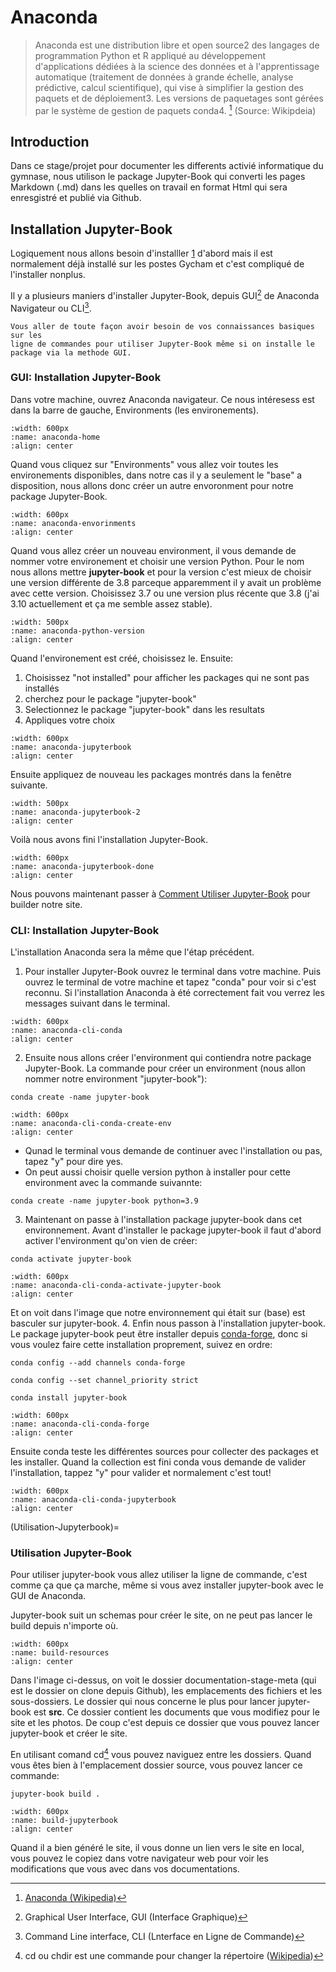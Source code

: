 <!-- 
Author:         NoorAlizadeh
Date:           12-Jan 2022
Description:    Installation Anaconda/Jupyter-Book
GYCH-set_Preferences_userLevel_BigSur.sh
 -->

# Anaconda

> Anaconda est une distribution libre et open source2 des langages de
> programmation Python et R appliqué au développement d'applications 
> dédiées à la science des données et à l'apprentissage automatique 
> (traitement de données à grande échelle, analyse prédictive, calcul scientifique), 
> qui vise à simplifier la gestion des paquets et de déploiement3. Les versions de 
> paquetages sont gérées par le système de gestion de paquets conda4. [^1]
> (Source: Wikipdeia)

## Introduction

Dans ce stage/projet pour documenter les differents activié informatique du gymnase, 
nous utilison le package Jupyter-Book qui converti les pages Markdown (.md) dans les
quelles on travail en format Html qui sera enresgistré et publié via Github.

## Installation Jupyter-Book

Logiquement nous allons besoin d'installler [1](Anaconda) d'abord mais il est normalement 
déjà installé sur les postes Gycham et c'est compliqué de l'installer nonplus. 

Il y a plusieurs maniers d'installer Jupyter-Book, depuis GUI[^2] de 
Anaconda Navigateur ou CLI[^3].

```{note}
Vous aller de toute façon avoir besoin de vos connaissances basiques sur les 
ligne de commandes pour utiliser Jupyter-Book même si on installe le package via la methode GUI.
```

### GUI: Installation Jupyter-Book

Dans votre machine, ouvrez Anaconda navigateur. Ce nous intéresess est dans la barre de gauche, 
Environments (les environements). 

```{image} images/anaconda-home.png
:width: 600px
:name: anaconda-home
:align: center
```

Quand vous cliquez sur "Environments" vous allez voir toutes les environements disponibles, dans 
notre cas il y a seulement le "base" a disposition, nous allons donc créer un autre envoronment pour
notre package Jupyter-Book.

```{image} images/anaconda-environment.png
:width: 600px
:name: anaconda-envorinments
:align: center
```

Quand vous allez créer un nouveau environment, il vous demande de nommer votre environement et choisir une version Python. 
Pour le nom nous allons mettre **jupyter-book** et pour la version c'est mieux de choisir une version différente de 3.8 
parceque apparemment il y avait un problème avec cette version. Choisissez 3.7 ou une version plus récente que 3.8 
(j'ai 3.10 actuellement et ça me semble assez stable).

```{image} images/anaconda-python-version.png
:width: 500px
:name: anaconda-python-version
:align: center
```

Quand l'environement est créé, choisissez le. Ensuite: 

1. Choisissez "not installed" pour afficher les packages qui ne sont pas installés
2. cherchez pour le package "jupyter-book"
3. Selectionnez le package "jupyter-book" dans les resultats
4. Appliques votre choix

```{image} images/anaconda-jupyterbook.png
:width: 600px
:name: anaconda-jupyterbook
:align: center
```

Ensuite appliquez de nouveau les packages montrés dans la fenêtre suivante.


```{image} images/anaconda-jupyterbook-2.png
:width: 500px
:name: anaconda-jupyterbook-2
:align: center
```

Voilà nous avons fini l'installation Jupyter-Book. 

```{image} images/anaconda-jupyterbook-done.png
:width: 600px
:name: anaconda-jupyterbook-done
:align: center
```

Nous pouvons maintenant passer à [Comment Utiliser Jupyter-Book](Utilisation-Jupyterbook) pour builder notre site.

### CLI: Installation Jupyter-Book

L'installation Anaconda sera la même que l'étap précédent. 

1. Pour installer Jupyter-Book ouvrez le terminal dans votre machine.
Puis ouvrez le terminal de votre machine et tapez "conda" pour voir si c'est reconnu. Si l'installation Anaconda à été correctement fait vou verrez les messages suivant dans le terminal.

```{image} images/anaconda-cli-conda.png
:width: 600px
:name: anaconda-cli-conda
:align: center
```

2. Ensuite nous allons créer l'environment qui contiendra notre package Jupyter-Book. 
La commande pour créer un environment (nous allon nommer notre environment "jupyter-book"):

```shell
conda create -name jupyter-book
```

```{image} images/anaconda-cli-conda-create-env.png
:width: 600px
:name: anaconda-cli-conda-create-env
:align: center
```

- Qunad le terminal vous demande de continuer avec l'installation ou pas, tapez "y" pour dire yes.
- On peut aussi choisir quelle version python à installer pour cette environment avec la commande suivannte:

```shell
conda create -name jupyter-book python=3.9
```

3. Maintenant on passe à l'installation package jupyter-book dans cet environnement. 
Avant d'installer le package jupyter-book il faut d'abord activer l'environment qu'on vien de créer:

```shell
conda activate jupyter-book
```

```{image} images/anaconda-cli-conda-activate-jupyter-book.png
:width: 600px
:name: anaconda-cli-conda-activate-jupyter-book
:align: center
```

Et on voit dans l'image que notre environnement qui était sur (base) est basculer sur jupyter-book.
4. Enfin nous passon à l'installation jupyter-book. 
Le package jupyter-book peut être installer depuis [conda-forge][2], donc si vous voulez faire cette 
installation proprement, suivez en ordre: 

```shell
conda config --add channels conda-forge
```
```shell
conda config --set channel_priority strict
```
```shell
conda install jupyter-book
```

```{image} images/anaconda-cli-conda-forge.png
:width: 600px
:name: anaconda-cli-conda-forge
:align: center
```

Ensuite conda teste les différentes sources pour collecter des packages et les installer. Quand la collection est fini conda vous demande de valider l'installation, tappez "y" pour valider et normalement c'est tout!

```{image} images/anaconda-cli-conda-jupyterbook.png
:width: 600px
:name: anaconda-cli-conda-jupyterbook
:align: center
```

(Utilisation-Jupyterbook)=
### Utilisation Jupyter-Book

Pour utiliser jupyter-book vous allez utiliser la ligne de commande, c'est comme ça que ça marche, même si vous avez installer jupyter-book avec le GUI de Anaconda.

Jupyter-book suit un schemas pour créer le site, on ne peut pas lancer le build depuis n'importe où. 

```{image} images/build-resources.png
:width: 600px
:name: build-resources
:align: center
```

Dans l'image ci-dessus, on voit le dossier documentation-stage-meta (qui est le dossier on clone depuis Github), les emplacements des fichiers et les sous-dossiers. Le dossier qui nous concerne le plus pour lancer jupyter-book est **src**. Ce dossier contient les documents que vous modifiez pour le site et les photos. De coup c'est depuis ce dossier que vous pouvez lancer jupyter-book et créer le site.


En utilisant comand cd[^4] vous pouvez naviguez entre les dossiers. Quand vous êtes bien à l'emplacement dossier source, vous pouvez lancer ce commande: 

```shell
jupyter-book build .
```

```{image} images/build-jupyterbook.gif
:width: 600px
:name: build-jupyterbook
:align: center
```

Quand il a bien généré le site, il vous donne un lien vers le site en local, vous pouvez le copiez dans votre navigateur web pour voir les modifications que vous avec dans vos documentations.



[//]: # (Links)

[1]: https://www.anaconda.com/products/individual#macos
[2]: https://conda-forge.org/

<!-- Refrences dans footer -->

[^1]: <a href="https://fr.wikipedia.org/wiki/Anaconda_(distribution_Python)">Anaconda (Wikipedia)</a>
[^2]: Graphical User Interface, GUI (Interface Graphique)
[^3]: Command Line interface, CLI (Lnterface en Ligne de Commande)
[^4]: cd ou chdir est une commande pour changer la répertoire (<a href="https://fr.wikipedia.org/wiki/Cd_(commande)">Wikipedia</a>)